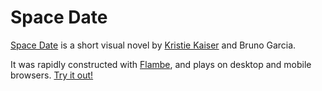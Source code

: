 # Space Date

[Space Date] is a short visual novel by [Kristie Kaiser] and Bruno Garcia.

It was rapidly constructed with [Flambe], and plays on desktop and
mobile browsers. [Try it out!]

[Space Date]: https://github.com/aduros/space-date
[Kristie Kaiser]: http://vampirekitty3.deviantart.com
[Flambe]: https://github.com/aduros/flambe
[Try it out!]: https://aduros.com/space-date/
